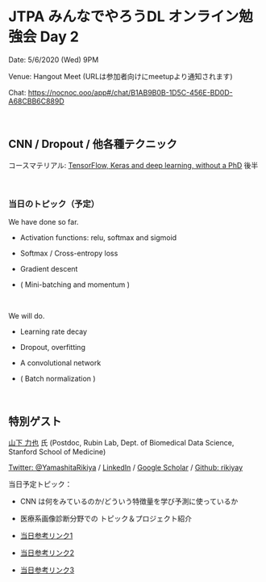 # JTPA みんなでやろうDL オンライン勉強会 Day 2

Date: 5/6/2020 (Wed) 9PM

Venue: Hangout Meet (URLは参加者向けにmeetupより通知されます)

Chat: https://nocnoc.ooo/app#/chat/B1AB9B0B-1D5C-456E-BD0D-A68CBB6C889D

<br>

## CNN / Dropout / 他各種テクニック

コースマテリアル:
[TensorFlow, Keras and deep learning, without a PhD](https://codelabs.developers.google.com/codelabs/cloud-tensorflow-mnist/) 後半

<br>

### 当日のトピック（予定）

We have done so far.

* Activation functions: relu, softmax and sigmoid

* Softmax / Cross-entropy loss

* Gradient descent

* ( Mini-batching and momentum )

<br>

We will do.

* Learning rate decay

* Dropout, overfitting

* A convolutional network

* ( Batch normalization )

<br>


## 特別ゲスト

[山下 力也](https://www.linkedin.com/in/rikiya-yamashita/) 氏 (Postdoc, Rubin Lab, Dept. of Biomedical Data Science, Stanford School of Medicine)

[Twitter: @YamashitaRikiya](https://twitter.com/YamashitaRikiya) / [LinkedIn](https://www.linkedin.com/in/rikiya-yamashita/) / [Google Scholar](https://scholar.google.com/citations?user=ECfSS-EAAAAJ&hl=en) / [Github: rikiyay](https://github.com/rikiyay?tab=repositories)


当日予定トピック： 

* CNN は何をみているのか/どういう特徴量を学び予測に使っているか

* 医療系画像診断分野での トピック＆プロジェクト紹介

* [当日参考リンク1]()
* [当日参考リンク2]()
* [当日参考リンク3]()

